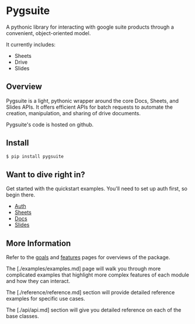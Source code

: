# Pygsuite

A pythonic library for interacting with google suite products through a convenient,
object-oriented model.

It currently includes:

- Sheets
- Drive
- Slides

## Overview

Pygsuite is a light, pythonic wrapper around the core Docs, Sheets,
and Slides APIs. It offers efficient APIs for batch requests to
automate the creation, manipulation, and sharing of drive documents.

Pygsuite's code is hosted on github.

## Install

```bash
$ pip install pygsuite
```

## Want to dive right in?

Get started with the quickstart examples. You'll need to set up auth first,
so begin there.

- [Auth](./quickstart/auth.md)
- [Sheets](./quickstart/sheets.md)
- [Docs](./quickstart/docs.md)
- [Slides](./quickstart/slides.md)

## More Information

Refer to the [goals](./goals.md) and [features](./features.md) pages
for overviews of the package.

The [./examples/examples.md] page will walk you through more complicated
examples that highlight more complex features of each module
and how they can interact.

The [./reference/reference.md] section will provide detailed reference
examples for specific use cases.

The [./api/api.md] section will give you detailed reference on each
of the base classes.
